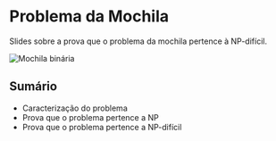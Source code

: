 # Problema da Mochila
Slides sobre a prova que o problema da mochila pertence à NP-difícil.

![Mochila binária](https://upload.wikimedia.org/wikipedia/commons/thumb/f/fd/Knapsack.svg/486px-Knapsack.svg.png)

## Sumário
* Caracterização do problema
* Prova que o problema pertence a NP
* Prova que o problema pertence a NP-difícil
